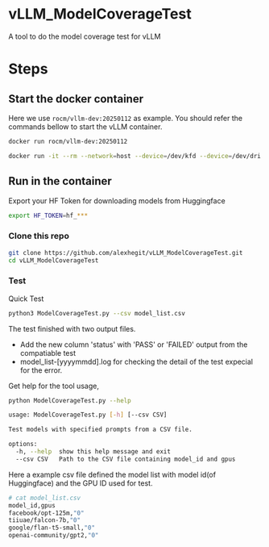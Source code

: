 # vLLM_ModelCoverageTest
A tool to do the model coverage test for vLLM

# Steps

## Start the docker container

Here we use `rocm/vllm-dev:20250112` as example. You should refer the commands bellow to start the vLLM container.

```bash
docker run rocm/vllm-dev:20250112

docker run -it --rm --network=host --device=/dev/kfd --device=/dev/dri --group-add=video --ipc=host --cap-add=SYS_PTRACE --security-opt seccomp=unconfined --shm-size 32G --hostname=vLLM-CT -v $PWD:/ws -w /ws rocm/vllm-dev:20250112 /bin/bash
```

## Run in the container

Export your HF Token for downloading models from Huggingface

```bash
export HF_TOKEN=hf_***
```

### Clone this repo

```bash
git clone https://github.com/alexhegit/vLLM_ModelCoverageTest.git
cd vLLM_ModelCoverageTest
```

### Test

Quick Test

```bash
python3 ModelCoverageTest.py --csv model_list.csv
```

The test finished with two output files.
- Add the new column 'status' with 'PASS' or 'FAILED' output from the compatiable test
- model_list-[yyyymmdd].log for checking the detail of the test expecial for the error.


Get help for the tool usage,

```bash
python ModelCoverageTest.py --help

usage: ModelCoverageTest.py [-h] [--csv CSV]

Test models with specified prompts from a CSV file.

options:
  -h, --help  show this help message and exit
  --csv CSV   Path to the CSV file containing model_id and gpus
```

Here a example csv file defined the model list with model id(of Huggingface) and the GPU ID used for test.

```bash
# cat model_list.csv
model_id,gpus
facebook/opt-125m,"0"
tiiuae/falcon-7b,"0"
google/flan-t5-small,"0"
openai-community/gpt2,"0"
```
